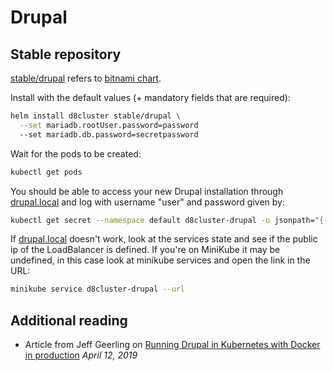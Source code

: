 # Drupal

## Stable repository

[stable/drupal](https://github.com/helm/charts/tree/master/stable/drupal) refers to [bitnami chart](https://bitnami.com/stack/drupal/helm).

Install with the default values (+ mandatory fields that are required):

```bash
helm install d8cluster stable/drupal \
  --set mariadb.rootUser.password=password
  --set mariadb.db.password=secretpassword
```

Wait for the pods to be created:

```bash
kubectl get pods
```

You should be able to access your new Drupal installation through [drupal.local](http://drupal.local/) and log with username "user" and password given by:

```bash
kubectl get secret --namespace default d8cluster-drupal -o jsonpath="{.data.drupal-password}" | base64 --decode
```

If [drupal.local](http://drupal.local/) doesn't work, look at the services state and see if the public ip of the LoadBalancer is defined.
If you're on MiniKube it may be undefined, in this case look at minikube services and open the link in the URL:

```bash
minikube service d8cluster-drupal --url
```

## Additional reading

- Article from Jeff Geerling on [Running Drupal in Kubernetes with Docker in production](https://www.jeffgeerling.com/blog/2019/running-drupal-kubernetes-docker-production) _April 12, 2019_
